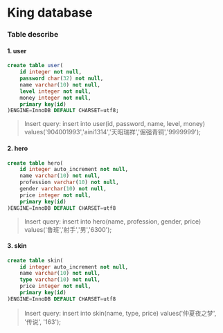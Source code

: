 # King database

### Table describe

#### 1. user

```sql
create table user(
    id integer not null,
    password char(32) not null,
    name varchar(10) not null,
    level integer not null,
    money integer not null,
    primary key(id)
)ENGINE=InnoDB DEFAULT CHARSET=utf8;
```
> Insert query: 
> insert into user(id, password, name, level, money) values('904001993','aini1314','天昭瑞祥','倔强青铜','9999999');


#### 2. hero

```sql
create table hero(
    id integer auto_increment not null,
    name varchar(10) not null,
    profession varchar(10) not null,
    gender varchar(10) not null,
    price integer not null,
    primary key(id)
)ENGINE=InnoDB DEFAULT CHARSET=utf8 
```
> Insert query: 
> insert into hero(name, profession, gender, price) values('鲁班','射手','男','6300');


#### 3. skin

```sql
create table skin(
    id integer auto_increment not null,
    name varchar(10) not null,
    type varchar(10) not null,
    price integer not null,
    primary key(id)
)ENGINE=InnoDB DEFAULT CHARSET=utf8 
```
> Insert query: 
> insert into skin(name, type, price) values('仲夏夜之梦', '传说', '163');
